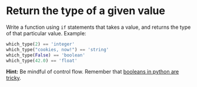# Return the type of a given value

Write a function using `if` statements that takes a value, and returns the type of that particular value. Example:

```python
which_type(2) == 'integer'
which_type("cookies, now!") == 'string'
which_type(False) == 'boolean'
which_type(42.0) == 'float'
```

**Hint:** Be mindful of control flow. Remember that [booleans in python are tricky](https://blog.rmotr.com/those-tricky-python-booleans-2100d5df92c).
